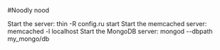 #Noodly nood

Start the server: thin -R config.ru start
Start the memcached server: memcached -l localhost
Start the MongoDB server: mongod --dbpath my_mongo/db